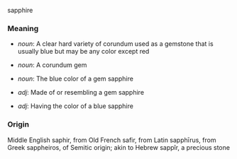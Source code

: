 sapphire
### Meaning
+ _noun_: A clear hard variety of corundum used as a gemstone that is usually blue but may be any color except red
+ _noun_: A corundum gem
+ _noun_: The blue color of a gem sapphire

+ _adj_: Made of or resembling a gem sapphire
+ _adj_: Having the color of a blue sapphire

### Origin

Middle English saphir, from Old French safir, from Latin sapphīrus, from Greek sappheiros, of Semitic origin; akin to Hebrew sappîr, a precious stone
